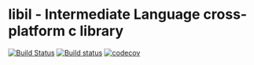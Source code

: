 # libil - Intermediate Language cross-platform c library

[![Build Status](https://travis-ci.org/uael/il.svg?branch=master)](https://travis-ci.org/uael/il)
[![Build status](https://ci.appveyor.com/api/projects/status/qxu2jgmaxoqxspw3/branch/master?svg=true)](https://ci.appveyor.com/project/uael/il/branch/master)
[![codecov](https://codecov.io/gh/uael/il/branch/master/graph/badge.svg)](https://codecov.io/gh/uael/il)
